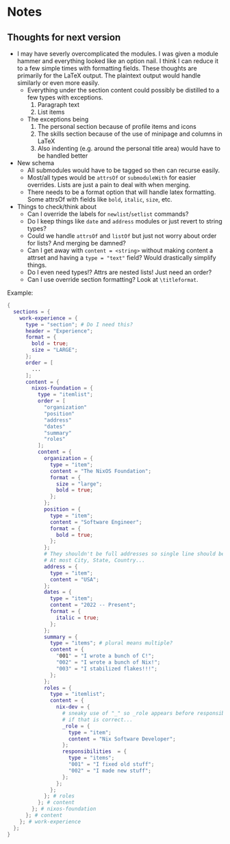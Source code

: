# Notes

## Thoughts for next version

- I may have severly overcomplicated the modules.
  I was given a module hammer and everything looked like an option nail.
  I think I can reduce it to a few simple times with formatting fields.
  These thoughts are primarily for the LaTeX output.
  The plaintext output would handle similarly or even more easily.
  - Everything under the section content could possibly be distilled to a few types with exceptions.
    1. Paragraph text
    1. List items
  - The exceptions being
    1. The personal section because of profile items and icons
    1. The skills section because of the use of minipage and columns in LaTeX
    1. Also indenting (e.g. around the personal title area) would have to be handled better
- New schema
  - All submodules would have to be tagged so then can recurse easily.
  - Most/all types would be `attrsOf` or `submoduleWith` for easier overrides.
    Lists are just a pain to deal with when merging.
  - There needs to be a format option that will handle latex formatting.
    Some attrsOf with fields like `bold`, `italic`, `size`, etc.
- Things to check/think about
  - Can I override the labels for `newlist`/`setlist` commands?
  - Do I keep things like `date` and `address` modules or just revert to string types?
  - Could we handle `attrsOf` and `listOf` but just not worry about order for lists?
    And merging be damned?
  - Can I get away with `content = <string>` without making content a attrset and having a `type = "text"` field?
    Would drastically simplify things.
  - Do I even need types!? Attrs are nested lists! Just need an order?
  - Can I use override section formatting? Look at `\titleformat`.

Example:
```nix
{
  sections = {
    work-experience = {
      type = "section"; # Do I need this?
      header = "Experience";
      format = {
        bold = true;
        size = "LARGE";
      };
      order = [
        ...
      ];
      content = {
        nixos-foundation = {
          type = "itemlist";
          order = [
            "organization"
            "position"
            "address"
            "dates"
            "summary"
            "roles"
          ];
          content = {
            organization = {
              type = "item";
              content = "The NixOS Foundation";
              format = {
                size = "large";
                bold = true;
              };
            };
            position = {
              type = "item";
              content = "Software Engineer";
              format = {
                bold = true;
              };
            };
            # They shouldn't be full addresses so single line should be fine
            # At most City, State, Country...
            address = {
              type = "item";
              content = "USA";
            };
            dates = {
              type = "item";
              content = "2022 -- Present";
              format = {
                italic = true;
              };
            };
            summary = {
              type = "items"; # plural means multiple?
              content = {
                "001" = "I wrote a bunch of C!";
                "002" = "I wrote a bunch of Nix!";
                "003" = "I stabilized flakes!!!";
              };
            };
            roles = {
              type = "itemlist";
              content = {
                nix-dev = {
                  # sneaky use of "_" so _role appears before responsibilities
                  # if that is correct...
                  _role = {
                    type = "item";
                    content = "Nix Software Developer";
                  };
                  responsibilities  = {
                    type = "items";
                    "001" = "I fixed old stuff";
                    "002" = "I made new stuff";
                  };
                };
              };
            }; # roles
          }; # content
        }; # nixos-foundation
      }; # content
    }; # work-experience
  };
}
```
